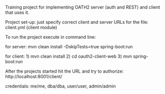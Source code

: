 Training project for implementing OATH2 server (auth and REST) and client that uses it.

Project set-up:
just specify correct client and server URLs for the file: client.yml (client module)

To run the project execute in command line:
	
for server: 
	mvn clean install -DskipTests=true spring-boot:run
	
for client: 
	1) mvn clean install
	2) cd oauth2-client-web
	3) mvn spring-boot:run


After the projects started hit the URL and try to authorize: http://localhost:8001/client/

credentials: me/me, dba/dba, user/user, admin/admin

